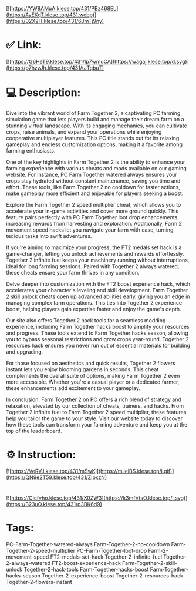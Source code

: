 [![https://YW8AMuA.klese.top/431/PBz468EL](https://AyEKqT.klese.top/431.webp)](https://02X2H.klese.top/431/6JmTj9ny)
# ✅ Link:
[![https://G6HeT9.klese.top/431/Ip7wmuCA](https://wagaj.klese.top/d.svg)](https://p7hzzJh.klese.top/431/tJTqbuT)
# 💻 Description:
Dive into the vibrant world of Farm Together 2, a captivating PC farming simulation game that lets players build and manage their dream farm on a stunning virtual landscape. With its engaging mechanics, you can cultivate crops, raise animals, and expand your operations while enjoying cooperative multiplayer features. This PC title stands out for its relaxing gameplay and endless customization options, making it a favorite among farming enthusiasts.



One of the key highlights in Farm Together 2 is the ability to enhance your farming experience with various cheats and mods available on our gaming website. For instance, PC Farm Together watered always ensures your crops stay hydrated without constant maintenance, saving you time and effort. These tools, like Farm Together 2 no cooldown for faster actions, make gameplay more efficient and enjoyable for players seeking a boost.



Explore the Farm Together 2 speed multiplier cheat, which allows you to accelerate your in-game activities and cover more ground quickly. This feature pairs perfectly with PC Farm Together loot drop enhancements, increasing rewards from harvesting and exploration. Additionally, Farm 2 movement speed hacks let you navigate your farm with ease, turning tedious tasks into swift adventures.



If you're aiming to maximize your progress, the FT2 medals set hack is a game-changer, letting you unlock achievements and rewards effortlessly. Together 2 infinite fuel keeps your machinery running without interruptions, ideal for long farming sessions. Paired with Together 2 always watered, these cheats ensure your farm thrives in any condition.



Delve deeper into customization with the FT2 boost experience hack, which accelerates your character's leveling and skill development. Farm Together 2 skill unlock cheats open up advanced abilities early, giving you an edge in managing complex farm operations. This ties into Together 2 experience boost, helping players gain expertise faster and enjoy the game's depth.



Our site also offers Together 2 hack tools for a seamless modding experience, including Farm Together hacks boost to amplify your resources and progress. These tools extend to Farm Together hacks season, allowing you to bypass seasonal restrictions and grow crops year-round. Together 2 resources hack ensures you never run out of essential materials for building and upgrading.



For those focused on aesthetics and quick results, Together 2 flowers instant lets you enjoy blooming gardens in seconds. This cheat complements the overall suite of options, making Farm Together 2 even more accessible. Whether you're a casual player or a dedicated farmer, these enhancements add excitement to your gameplay.



In conclusion, Farm Together 2 on PC offers a rich blend of strategy and relaxation, elevated by our collection of cheats, trainers, and hacks. From Together 2 infinite fuel to Farm Together 2 speed multiplier, these features help you tailor the game to your style. Visit our website today to discover how these tools can transform your farming adventure and keep you at the top of the leaderboard.

# ⚙️ Instruction:
[![https://VeRVJ.klese.top/431/mSwKj](https://mlieiBS.klese.top/i.gif)](https://QN9e2T59.klese.top/431/ZIpxzN)
#
[![https://CIcfyho.klese.top/431/X0ZW3](https://k3mfVtsO.klese.top/l.svg)](https://323uO.klese.top/431/p3BK6d9)
# Tags:
PC-Farm-Together-watered-always Farm-Together-2-no-cooldown Farm-Together-2-speed-multiplier PC-Farm-Together-loot-drop Farm-2-movement-speed FT2-medals-set-hack Together-2-infinite-fuel Together-2-always-watered FT2-boost-experience-hack Farm-Together-2-skill-unlock Together-2-hack-tools Farm-Together-hacks-boost Farm-Together-hacks-season Together-2-experience-boost Together-2-resources-hack Together-2-flowers-instant






